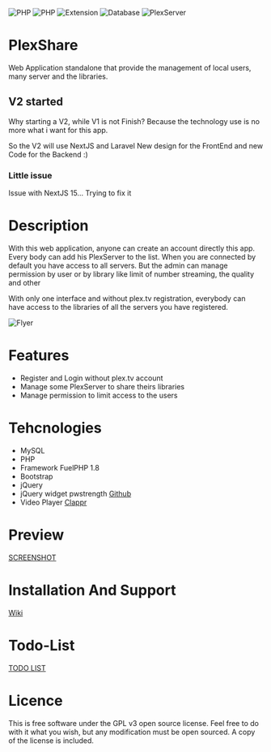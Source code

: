 ![PHP](https://img.shields.io/badge/PHP->=_8.0-738bd7.svg?style=flat-square)
![PHP](https://img.shields.io/badge/FuelPhp-1.8.2-8304d7.svg?style=flat-square)
![Extension](https://img.shields.io/badge/Needed-Curl-blue.svg?style=flat-square)
![Database](https://img.shields.io/badge/Needed-MySQL-blue.svg?style=flat-square)
![PlexServer](https://img.shields.io/badge/Needed-PlexServer-yellow.svg?style=flat-square)

# PlexShare
Web Application standalone that provide the management of local users, many server and the libraries.

## V2 started
Why starting a V2, while V1 is not Finish?
Because the technology use is no more what i want for this app.

So the V2 will use NextJS and Laravel
New design for the FrontEnd and new Code for the Backend :)

### Little issue
Issue with NextJS 15...
Trying to fix it

# Description
With this web application, anyone can create an account directly this app.
Every body can add his PlexServer to the list.
When you are connected by default you have access to all servers.
But the admin can manage permission by user or by library like limit of number streaming, the quality and other

With only one interface and without plex.tv registration, everybody can have access to the libraries of all the servers you have registered.

![Flyer](https://i.imgur.com/TxMPjKm.png)

# Features
- Register and Login without plex.tv account
- Manage some PlexServer to share theirs libraries
- Manage permission to limit access to the users

# Tehcnologies
- MySQL
- PHP
- Framework FuelPHP 1.8
- Bootstrap
- jQuery
- jQuery widget pwstrength [Github](https://github.com/ablanco/jquery.pwstrength.bootstrap)
- Video Player [Clappr](https://github.com/clappr/clappr) 

# Preview
[SCREENSHOT](https://github.com/Chewbaka69/PlexShare/tree/master/screenshots)

# Installation And Support
[Wiki](https://github.com/Chewbaka69/PlexShare/wiki)

# Todo-List
[TODO LIST](https://github.com/Chewbaka69/PlexShare/blob/master/TODO_LIST.md)

# Licence
This is free software under the GPL v3 open source license. Feel free to do with it what you wish, but any modification must be open sourced. A copy of the license is included.
